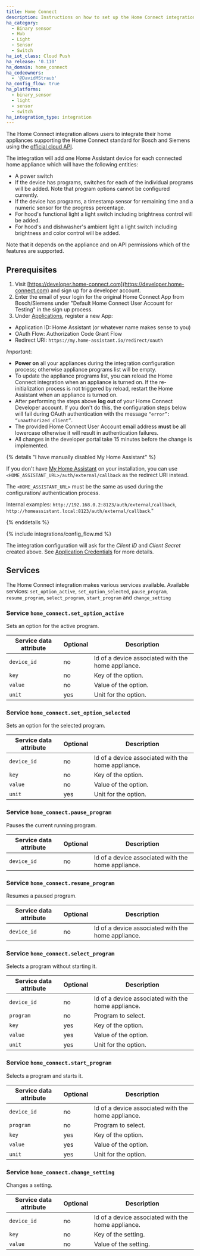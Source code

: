 ```yaml
---
title: Home Connect
description: Instructions on how to set up the Home Connect integration within Home Assistant.
ha_category:
  - Binary sensor
  - Hub
  - Light
  - Sensor
  - Switch
ha_iot_class: Cloud Push
ha_release: '0.110'
ha_domain: home_connect
ha_codeowners:
  - '@DavidMStraub'
ha_config_flow: true
ha_platforms:
  - binary_sensor
  - light
  - sensor
  - switch
ha_integration_type: integration
---
```


The Home Connect integration allows users to integrate their home appliances supporting the Home Connect standard for Bosch and Siemens using the [official cloud API](https://developer.home-connect.com).

The integration will add one Home Assistant device for each connected home appliance which will have the following entities:

- A power switch
- If the device has programs, switches for each of the individual programs will be added. Note that program options cannot be configured currently.
- If the device has programs, a timestamp sensor for remaining time and a numeric sensor for the progress percentage.
- For hood's functional light a light switch including brightness control will be added.
- For hood's and dishwasher's ambient light a light switch including brightness and color control will be added.

Note that it depends on the appliance and on API permissions which of the features are supported.

## Prerequisites

1. Visit [https://developer.home-connect.com](https://developer.home-connect.com) and sign up for a developer account.
2. Enter the email of your login for the original Home Connect App from Bosch/Siemens under "Default Home Connect User Account for Testing" in the sign up process.
3. Under [Applications](https://developer.home-connect.com/applications), register a new App:

- Application ID: Home Assistant (or whatever name makes sense to you)
- OAuth Flow: Authorization Code Grant Flow
- Redirect URI: `https://my.home-assistant.io/redirect/oauth`

*Important*:
 - **Power on** all your appliances during the integration configuration process; otherwise appliance programs list will be empty.
 - To update the appliance programs list, you can reload the Home Connect integration when an appliance is turned on. If the re-initialization process is not triggered by reload, restart the Home Assistant when an appliance is turned on. 
 - After performing the steps above **log out** of your Home Connect Developer account. If you don't do this, the configuration steps below will fail during OAuth authentication with the message `“error”: “unauthorized_client”`.
 - The provided Home Connect User Account email address **must** be all lowercase otherwise it will result in authentication failures.
 - All changes in the developer portal take 15 minutes before the change is implemented.

{% details "I have manually disabled My Home Assistant" %}

If you don't have [My Home Assistant](/integrations/my) on your installation,
you can use `<HOME_ASSISTANT_URL>/auth/external/callback` as the redirect URI
instead.

The `<HOME_ASSISTANT_URL>` must be the same as used during the configuration/
authentication process.

Internal examples: `http://192.168.0.2:8123/auth/external/callback`, `http://homeassistant.local:8123/auth/external/callback`." 

{% enddetails %}

{% include integrations/config_flow.md %}

The integration configuration will ask for the *Client ID* and *Client Secret* created above. See [Application Credentials](/integrations/application_credentials) for more details.

## Services

The Home Connect integration makes various services available.
Available services: `set_option_active`, `set_option_selected`, `pause_program`, `resume_program`, `select_program`, `start_program` and `change_setting`

### Service `home_connect.set_option_active`

Sets an option for the active program.

| Service data attribute    | Optional | Description                                      |
|---------------------------|----------|--------------------------------------------------|
| `device_id` | no | Id of a device associated with the home appliance. |
| `key` | no | Key of the option. |
| `value` | no | Value of the option. |
| `unit` | yes | Unit for the option. |

### Service `home_connect.set_option_selected`

Sets an option for the selected program.

| Service data attribute    | Optional | Description                                      |
|---------------------------|----------|--------------------------------------------------|
| `device_id` | no | Id of a device associated with the home appliance. |
| `key` | no | Key of the option. |
| `value` | no | Value of the option. |
| `unit` | yes | Unit for the option. |

### Service `home_connect.pause_program`

Pauses the current running program.

| Service data attribute    | Optional | Description                                      |
|---------------------------|----------|--------------------------------------------------|
| `device_id` | no | Id of a device associated with the home appliance. |

### Service `home_connect.resume_program`

Resumes a paused program.

| Service data attribute    | Optional | Description                                      |
|---------------------------|----------|--------------------------------------------------|
| `device_id` | no | Id of a device associated with the home appliance. |

### Service `home_connect.select_program`

Selects a program without starting it.

| Service data attribute    | Optional | Description                                      |
|---------------------------|----------|--------------------------------------------------|
| `device_id` | no | Id of a device associated with the home appliance. |
| `program` | no | Program to select. |
| `key` | yes | Key of the option. |
| `value` | yes | Value of the option. |
| `unit` | yes | Unit for the option. |

### Service `home_connect.start_program`

Selects a program and starts it.

| Service data attribute    | Optional | Description                                      |
|---------------------------|----------|--------------------------------------------------|
| `device_id` | no | Id of a device associated with the home appliance. |
| `program` | no | Program to select. |
| `key` | yes | Key of the option. |
| `value` | yes | Value of the option. |
| `unit` | yes | Unit for the option. |

### Service `home_connect.change_setting`

Changes a setting.

| Service data attribute    | Optional | Description                                      |
|---------------------------|----------|--------------------------------------------------|
| `device_id` | no | Id of a device associated with the home appliance. |
| `key` | no | Key of the setting. |
| `value` | no | Value of the setting. |

